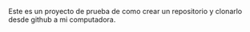 Este  es un proyecto de prueba de como crear un repositorio y clonarlo desde github a mi computadora.

